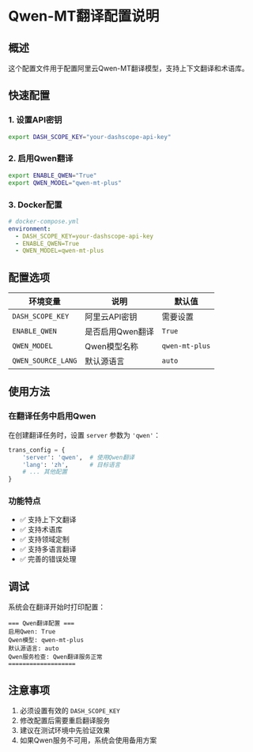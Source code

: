 # Qwen-MT翻译配置说明

## 概述
这个配置文件用于配置阿里云Qwen-MT翻译模型，支持上下文翻译和术语库。

## 快速配置

### 1. 设置API密钥
```bash
export DASH_SCOPE_KEY="your-dashscope-api-key"
```

### 2. 启用Qwen翻译
```bash
export ENABLE_QWEN="True"
export QWEN_MODEL="qwen-mt-plus"
```

### 3. Docker配置
```yaml
# docker-compose.yml
environment:
  - DASH_SCOPE_KEY=your-dashscope-api-key
  - ENABLE_QWEN=True
  - QWEN_MODEL=qwen-mt-plus
```

## 配置选项

| 环境变量 | 说明 | 默认值 |
|----------|------|--------|
| `DASH_SCOPE_KEY` | 阿里云API密钥 | 需要设置 |
| `ENABLE_QWEN` | 是否启用Qwen翻译 | `True` |
| `QWEN_MODEL` | Qwen模型名称 | `qwen-mt-plus` |
| `QWEN_SOURCE_LANG` | 默认源语言 | `auto` |

## 使用方法

### 在翻译任务中启用Qwen
在创建翻译任务时，设置 `server` 参数为 `'qwen'`：

```python
trans_config = {
    'server': 'qwen',  # 使用Qwen翻译
    'lang': 'zh',      # 目标语言
    # ... 其他配置
}
```

### 功能特点
- ✅ 支持上下文翻译
- ✅ 支持术语库
- ✅ 支持领域定制
- ✅ 支持多语言翻译
- ✅ 完善的错误处理

## 调试

系统会在翻译开始时打印配置：
```
=== Qwen翻译配置 ===
启用Qwen: True
Qwen模型: qwen-mt-plus
默认源语言: auto
Qwen服务检查: Qwen翻译服务正常
===================
```

## 注意事项

1. 必须设置有效的 `DASH_SCOPE_KEY`
2. 修改配置后需要重启翻译服务
3. 建议在测试环境中先验证效果
4. 如果Qwen服务不可用，系统会使用备用方案 